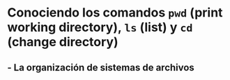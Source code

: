 # Conociendo los comandos `pwd` (print working directory), `ls` (list) y `cd` (change directory)
## - La organización de sistemas de archivos 
